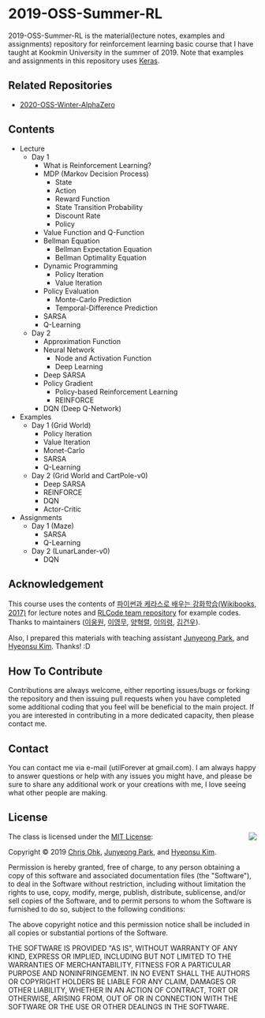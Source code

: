 # 2019-OSS-Summer-RL

2019-OSS-Summer-RL is the material(lecture notes, examples and assignments) repository for reinforcement learning basic course that I have taught at Kookmin University in the summer of 2019. Note that examples and assignments in this repository uses [Keras](https://keras.io/).

## Related Repositories

- [2020-OSS-Winter-AlphaZero](https://github.com/utilForever/2020-OSS-Winter-AlphaZero)

## Contents

- Lecture
    - Day 1
        - What is Reinforcement Learning?
        - MDP (Markov Decision Process)
            - State
            - Action
            - Reward Function
            - State Transition Probability
            - Discount Rate
            - Policy
        - Value Function and Q-Function
        - Bellman Equation
            - Bellman Expectation Equation
            - Bellman Optimality Equation
        - Dynamic Programming
            - Policy Iteration
            - Value Iteration
        - Policy Evaluation
            - Monte-Carlo Prediction
            - Temporal-Difference Prediction
        - SARSA
        - Q-Learning
    - Day 2
        - Approximation Function
        - Neural Network
            - Node and Activation Function
            - Deep Learning
        - Deep SARSA
        - Policy Gradient
            - Policy-based Reinforcement Learning
            - REINFORCE
        - DQN (Deep Q-Network)
- Examples
    - Day 1 (Grid World)
        - Policy Iteration
        - Value Iteration
        - Monet-Carlo
        - SARSA
        - Q-Learning
    - Day 2 (Grid World and CartPole-v0)
        - Deep SARSA
        - REINFORCE
        - DQN
        - Actor-Critic
- Assignments
    - Day 1 (Maze)
        - SARSA
        - Q-Learning
    - Day 2 (LunarLander-v0)
        - DQN

## Acknowledgement

This course uses the contents of [파이썬과 케라스로 배우는 강화학습(Wikibooks, 2017)](https://wikibook.co.kr/reinforcement-learning/) for lecture notes and [RLCode team repository](https://github.com/rlcode/reinforcement-learning-kr) for example codes. Thanks to maintainers ([이웅원](https://github.com/dnddnjs), [이영무](https://github.com/zzing0907), [양혁렬](https://github.com/Hyeokreal), [이의령](https://github.com/wooridle), [김건우](https://github.com/keon)).

Also, I prepared this materials with teaching assistant [Junyeong Park](https://github.com/JYPark09), and [Hyeonsu Kim](https://github.com/git-rla). Thanks! :D

## How To Contribute

Contributions are always welcome, either reporting issues/bugs or forking the repository and then issuing pull requests when you have completed some additional coding that you feel will be beneficial to the main project. If you are interested in contributing in a more dedicated capacity, then please contact me.

## Contact

You can contact me via e-mail (utilForever at gmail.com). I am always happy to answer questions or help with any issues you might have, and please be sure to share any additional work or your creations with me, I love seeing what other people are making.

## License

<img align="right" src="http://opensource.org/trademarks/opensource/OSI-Approved-License-100x137.png">

The class is licensed under the [MIT License](http://opensource.org/licenses/MIT):

Copyright &copy; 2019 [Chris Ohk](http://www.github.com/utilForever), [Junyeong Park](https://github.com/JYPark09), and [Hyeonsu Kim](https://github.com/git-rla).

Permission is hereby granted, free of charge, to any person obtaining a copy of this software and associated documentation files (the "Software"), to deal in the Software without restriction, including without limitation the rights to use, copy, modify, merge, publish, distribute, sublicense, and/or sell copies of the Software, and to permit persons to whom the Software is furnished to do so, subject to the following conditions:

The above copyright notice and this permission notice shall be included in all copies or substantial portions of the Software.

THE SOFTWARE IS PROVIDED "AS IS", WITHOUT WARRANTY OF ANY KIND, EXPRESS OR IMPLIED, INCLUDING BUT NOT LIMITED TO THE WARRANTIES OF MERCHANTABILITY, FITNESS FOR A PARTICULAR PURPOSE AND NONINFRINGEMENT. IN NO EVENT SHALL THE AUTHORS OR COPYRIGHT HOLDERS BE LIABLE FOR ANY CLAIM, DAMAGES OR OTHER LIABILITY, WHETHER IN AN ACTION OF CONTRACT, TORT OR OTHERWISE, ARISING FROM, OUT OF OR IN CONNECTION WITH THE SOFTWARE OR THE USE OR OTHER DEALINGS IN THE SOFTWARE.